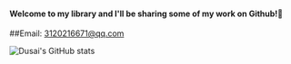 #### Welcome to my library and I'll be sharing some of my work on Github!👋

##Email: 3120216671@qq.com

![Dusai's GitHub stats](https://github-readme-stats.vercel.app/api?username=dddjx-Qian&show_icons=true&theme=radical)
